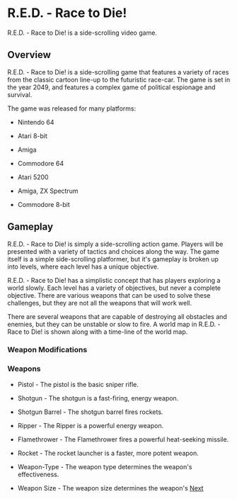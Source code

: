 # R.E.D. - Race to Die!

R.E.D. - Race to Die! is a side-scrolling video game.

## Overview

R.E.D. - Race to Die! is a side-scrolling game that features a variety of races from the classic cartoon line-up to the futuristic race-car. The game is set in the year 2049, and features a complex game of political espionage and survival.

The game was released for many platforms:

*   Nintendo 64

*   Atari 8-bit
*   Amiga
*   Commodore 64
*   Atari 5200
*   Amiga, ZX Spectrum
*   Commodore 8-bit

## Gameplay

R.E.D. - Race to Die! is simply a side-scrolling action game. Players will be presented with a variety of tactics and choices along the way. The game itself is a simple side-scrolling platformer, but it's gameplay is broken up into levels, where each level has a unique objective.

R.E.D. - Race to Die! has a simplistic concept that has players exploring a world slowly. Each level has a variety of objectives, but never a complete objective. There are various weapons that can be used to solve these challenges, but they are not all the weapons that will work well.

There are several weapons that are capable of destroying all obstacles and enemies, but they can be unstable or slow to fire. A world map in R.E.D. - Race to Die! is shown along with a time-line of the world map.

### Weapon Modifications

### Weapons

*   Pistol - The pistol is the basic sniper rifle.

*   Shotgun - The shotgun is a fast-firing, energy weapon.

*   Shotgun Barrel - The shotgun barrel fires rockets.

*   Ripper - The Ripper is a powerful energy weapon.

*   Flamethrower - The Flamethrower fires a powerful heat-seeking missile.

*   Rocket - The rocket launcher is a faster, more potent weapon.

*   Weapon-Type - The weapon type determines the weapon's effectiveness.

*   Weapon Size - The weapon size determines the weapon's
[Next](151.md)